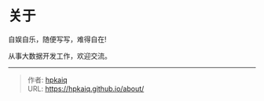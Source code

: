 # 关于


自娱自乐，随便写写，难得自在!

从事大数据开发工作，欢迎交流。



---

> 作者: [hpkaiq](https://hpk.me)  
> URL: https://hpkaiq.github.io/about/  

